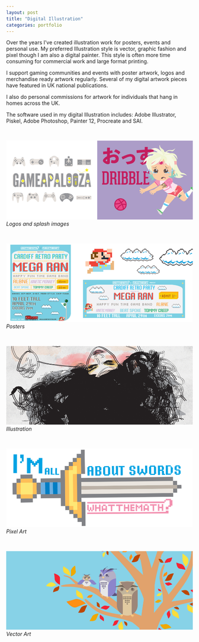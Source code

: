 ```yaml
---
layout: post
title: "Digital Illustration"
categories: portfolio
---
```


Over the years I’ve created illustration work for posters, events and personal use.
My preferred Illustration style is vector, graphic fashion and pixel though I am also a digital painter. This style is often more time consuming for commercial work and large format printing.

I support gaming communities and events with poster artwork, logos and merchandise ready artwork regularly. Several of my digital artwork pieces have featured in UK national publications.


I also do personal commissions for artwork for individuals that hang in homes across the UK.

The software used in my digital Illustration includes: Adobe Illustrator, Piskel, Adobe Photoshop, Painter 12, Procreate and SAI.

<br />

![Logos and splash images](https://github.com/Erioldoesdesign/erioldoesdesign.github.io/blob/master/images/digi-illu-1.jpeg?raw=true "Logos and splash images")
*Logos and splash images*

<br />

![Posters](https://github.com/Erioldoesdesign/erioldoesdesign.github.io/blob/master/images/digi-illu-2.jpeg?raw=true "Posters")
*Posters*


<br />

![Illustration](https://github.com/Erioldoesdesign/erioldoesdesign.github.io/blob/master/images/digi-illu-3.jpeg?raw=true "Illustration")
*Illustration*

<br />

![Pixel Art](https://github.com/Erioldoesdesign/erioldoesdesign.github.io/blob/master/images/digi-illu-4.jpeg?raw=true "Pixel Art")
*Pixel Art*

<br />

![Vector Art](https://github.com/Erioldoesdesign/erioldoesdesign.github.io/blob/master/images/digi-illu-5.jpeg?raw=true "Vector Art")
*Vector Art*